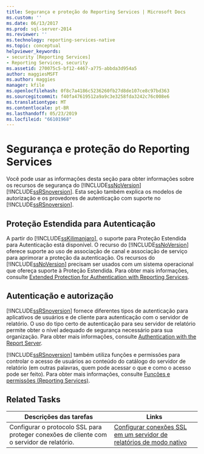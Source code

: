 ```yaml
---
title: Segurança e proteção do Reporting Services | Microsoft Docs
ms.custom: ''
ms.date: 06/13/2017
ms.prod: sql-server-2014
ms.reviewer: ''
ms.technology: reporting-services-native
ms.topic: conceptual
helpviewer_keywords:
- security [Reporting Services]
- Reporting Services, security
ms.assetid: 270075c5-bf12-4467-a775-abbda3d954a5
author: maggiesMSFT
ms.author: maggies
manager: kfile
ms.openlocfilehash: 0f8c7a4186c5236260fb27d8de107ce8c97bd363
ms.sourcegitcommit: f40fa47619512a9a9c3e3258fda3242c76c008e6
ms.translationtype: MT
ms.contentlocale: pt-BR
ms.lasthandoff: 05/23/2019
ms.locfileid: "66101968"
---
```

# <a name="reporting-services-security-and-protection"></a>Segurança e proteção do Reporting Services
  Você pode usar as informações desta seção para obter informações sobre os recursos de segurança do [!INCLUDE[ssNoVersion](../../includes/ssnoversion-md.md)][!INCLUDE[ssRSnoversion](../../includes/ssrsnoversion-md.md)]. Esta seção também explica os modelos de autorização e os provedores de autenticação com suporte no [!INCLUDE[ssRSnoversion](../../includes/ssrsnoversion-md.md)].  
  
## <a name="extended-protection-for-authentication"></a>Proteção Estendida para Autenticação  
 A partir do [!INCLUDE[ssKilimanjaro](../../includes/sskilimanjaro-md.md)], o suporte para Proteção Estendida para Autenticação está disponível. O recurso do [!INCLUDE[ssNoVersion](../../includes/ssnoversion-md.md)] oferece suporte ao uso de associação de canal e associação de serviço para aprimorar a proteção da autenticação. Os recursos do [!INCLUDE[ssNoVersion](../../includes/ssnoversion-md.md)] precisam ser usados com um sistema operacional que ofereça suporte à Proteção Estendida. Para obter mais informações, consulte [Extended Protection for Authentication with Reporting Services](extended-protection-for-authentication-with-reporting-services.md).  
  
## <a name="authentication-and-authorization"></a>Autenticação e autorização  
 [!INCLUDE[ssRSnoversion](../../includes/ssrsnoversion-md.md)] fornece diferentes tipos de autenticação para aplicativos de usuários e de cliente para autenticação com o servidor de relatório. O uso do tipo certo de autenticação para seu servidor de relatório permite obter o nível adequado de segurança necessário para sua organização. Para obter mais informações, consulte [Authentication with the Report Server](authentication-with-the-report-server.md).  
  
 [!INCLUDE[ssRSnoversion](../../includes/ssrsnoversion-md.md)] também utiliza funções e permissões para controlar o acesso de usuários ao conteúdo do catálogo do servidor de relatório (em outras palavras, quem pode acessar o que e como o acesso pode ser feito). Para obter mais informações, consulte [Funções e permissões &#40;Reporting Services&#41;](roles-and-permissions-reporting-services.md).  
  
## <a name="related-tasks"></a>Related Tasks  
  
|Descrições das tarefas|Links|  
|-----------------------|-----------|  
|Configurar o protocolo SSL para proteger conexões de cliente com o servidor de relatório.|[Configurar conexões SSL em um servidor de relatórios de modo nativo](configure-ssl-connections-on-a-native-mode-report-server.md)|  
  
  
